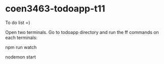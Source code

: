 # coen3463-todoapp-t11
To do list =)

Open two terminals. Go to todoapp directory and run the ff commands on each terminals:

npm run watch

nodemon start
